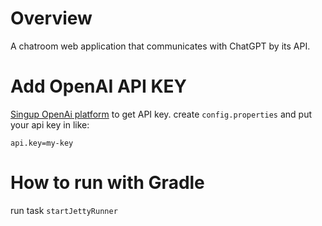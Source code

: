 # Overview
A chatroom web application that communicates with ChatGPT by its API.

# Add OpenAI API KEY
[Singup OpenAi platform](https://platform.openai.com/signup) to get API key. create `config.properties` and put your api key in like:

`api.key=my-key`

# How to run with Gradle
run task `startJettyRunner`

